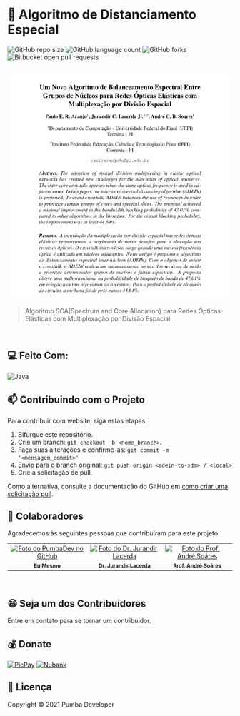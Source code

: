 # 🚀 Algoritmo de Distanciamento Especial 

![GitHub repo size](https://img.shields.io/github/repo-size/pumba-dev/adein-to-sdm?style=for-the-badge)
![GitHub language count](https://img.shields.io/github/languages/count/pumba-dev/adein-to-sdm?style=for-the-badge)
![GitHub forks](https://img.shields.io/github/forks/pumba-dev/adein-to-sdm?style=for-the-badge)
![Bitbucket open pull requests](https://img.shields.io/github/issues-pr/pumba-dev/adein-to-sdm?style=for-the-badge)

<br>

<img src="Images/artigo.png" alt="Foto do Cabeçalho do Artigo">


> Algoritmo SCA(Spectrum and Core Allocation) para Redes Ópticas Elásticas com Multiplexação por Divisão Espacial.

<br>

## 💻 Feito Com:
![Java](https://img.shields.io/badge/Java-ED8B00?style=for-the-badge&logo=java&logoColor=white)


## 📫 Contribuindo com o Projeto
<!---Se o seu README for longo ou se você tiver algum processo ou etapas específicas que deseja que os contribuidores sigam, considere a criação de um arquivo CONTRIBUTING.md separado--->
Para contribuir com website, siga estas etapas:

1. Bifurque este repositório.
2. Crie um branch: `git checkout -b <nome_branch>`.
3. Faça suas alterações e confirme-as: `git commit -m '<mensagem_commit>'`
4. Envie para o branch original: `git push origin <adein-to-sdm> / <local>`
5. Crie a solicitação de pull.

Como alternativa, consulte a documentação do GitHub em [como criar uma solicitação pull](https://help.github.com/en/github/collaborating-with-issues-and-pull-requests/creating-a-pull-request).


## 🤝 Colaboradores

Agradecemos às seguintes pessoas que contribuíram para este projeto:

<table>
  <tr>
    <td align="center">
      <a href="https://github.com/pumba-dev">
        <img src="https://static.wikia.nocookie.net/disneypt/images/c/cf/It_means_no_worries.png/revision/latest?cb=20200128144126&path-prefix=pt" width="100px;" alt="Foto do PumbaDev no GitHub"/><br>
        <sub>
          <b>Eu Mesmo</b>
        </sub>
      </a>
    </td>
    <td align="center">
      <a href="https://www.instagram.com/jurandirjr1/">
        <img src="https://instagram.fthe5-1.fna.fbcdn.net/v/t51.2885-19/s150x150/15877365_371810883182814_4812238691680387072_a.jpg?_nc_ht=instagram.fthe5-1.fna.fbcdn.net&_nc_cat=106&_nc_ohc=Ufibm4qXzGoAX9u6Emk&edm=ABfd0MgBAAAA&ccb=7-4&oh=00_AT81XJFO0gswDYbvcpi_zOR6gq9SIDyDMfrFWJs4kcUivA&oe=61EB3DF9&_nc_sid=7bff83" width="100px;" alt="Foto do Dr. Jurandir Lacerda"/><br>
        <sub>
          <b>Dr. Jurandir Lacerda</b>
        </sub>
      </a>
    </td>
    <td align="center">
      <a href="https://www.linkedin.com/in/andr%C3%A9-soares-35b30216/">
        <img src="https://media-exp1.licdn.com/dms/image/C4D03AQHbYHmlWpZxLQ/profile-displayphoto-shrink_800_800/0/1516584525092?e=1648080000&v=beta&t=S0bgmrWlXbaOggW5rv8-vZ0CC_te76eo-hEHyBz_9nk" width="100px;" alt="Foto do Prof. André Soáres"/><br>
        <sub>
          <b>Prof. André Soáres</b>
        </sub>
      </a>
    </td>
  </tr>
</table>

<br>

## 😄 Seja um dos Contribuidores<br>

Entre em contato para se tornar um contribuidor.


## 💰 Donate

[![PicPay](https://img.shields.io/badge/PicPay-%40PumbaDev%20-brightgreen)](https://picpay.me/pumbadev)
[![Nubank](https://img.shields.io/badge/Nubank-Pix%20QR%20Code-blueviolet)](https://nubank.com.br/pagar/1ou9f/ifu2K7YNO7)


## 📝 Licença

Copyright © 2021 Pumba Developer
